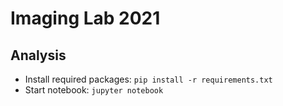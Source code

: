 # Imaging Lab 2021

## Analysis
- Install required packages: `pip install -r requirements.txt`
- Start notebook: `jupyter notebook`
